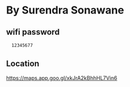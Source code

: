 By Surendra Sonawane 
===========



  
wifi password 
----------------

```bash
  12345677
```


Location 
----------------
https://maps.app.goo.gl/xkJrA2kBhhHL7Vin6

 

